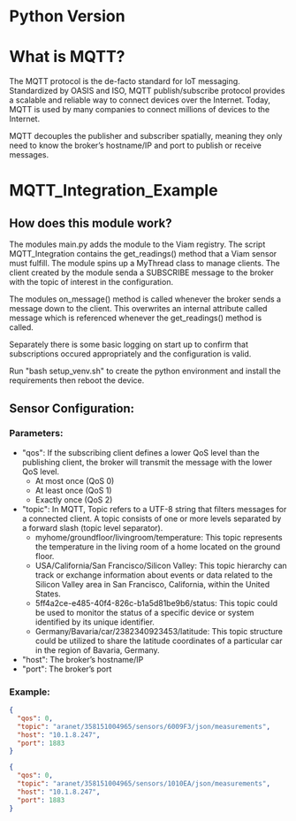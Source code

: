 # Python Version

# What is MQTT?
The MQTT protocol is the de-facto standard for IoT messaging. Standardized by OASIS and ISO, MQTT publish/subscribe protocol provides a scalable and reliable way to connect devices over the Internet. Today, MQTT is used by many companies to connect millions of devices to the Internet.

MQTT decouples the publisher and subscriber spatially, meaning they only need to know the broker’s hostname/IP and port to publish or receive messages.

# MQTT_Integration_Example
## How does this module work?
The modules main.py adds the module to the Viam registry. The script MQTT_Integration contains the get_readings() method that a Viam sensor must fulfill. The module spins up a MyThread class to manage clients. The client created by the module senda a SUBSCRIBE message to the broker with the topic of interest in the configuration.

The modules on_message() method is called whenever the broker sends a message down to the client. This overwrites an internal attribute called message which is referenced whenever the get_readings() method is called.

Separately there is some basic logging on start up to confirm that subscriptions occured appropriately and the configuration is valid.

Run "bash setup_venv.sh" to create the python environment and install the requirements then reboot the device.
## Sensor Configuration:
### Parameters:
  * "qos": If the subscribing client defines a lower QoS level than the publishing client, the broker will transmit the message with the lower QoS level.
     - At most once (QoS 0)
     - At least once (QoS 1)
     - Exactly once (QoS 2) 
  * "topic": In MQTT, Topic refers to a UTF-8 string that filters messages for a connected client. A topic consists of one or more levels separated by a forward slash (topic level separator).
     - myhome/groundfloor/livingroom/temperature: This topic represents the temperature in the living room of a home located on the ground floor.
     - USA/California/San Francisco/Silicon Valley: This topic hierarchy can track or exchange information about events or data related to the Silicon Valley area in San Francisco, California, within the United States.
     - 5ff4a2ce-e485-40f4-826c-b1a5d81be9b6/status: This topic could be used to monitor the status of a specific device or system identified by its unique identifier.
     - Germany/Bavaria/car/2382340923453/latitude: This topic structure could be utilized to share the latitude coordinates of a particular car in the region of Bavaria, Germany.
  * "host": The broker’s hostname/IP
  * "port": The broker’s port
### Example:
```json
{
  "qos": 0,
  "topic": "aranet/358151004965/sensors/6009F3/json/measurements",
  "host": "10.1.8.247",
  "port": 1883
}

{
  "qos": 0,
  "topic": "aranet/358151004965/sensors/1010EA/json/measurements",
  "host": "10.1.8.247",
  "port": 1883
}
```
